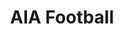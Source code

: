 ---
title: AIA Football
permalink: "/football/index"
type: page
layout: football-index
sliderImage: /uploads/basketball/home-slider.jpg
sliderText: "Go with Football"
---